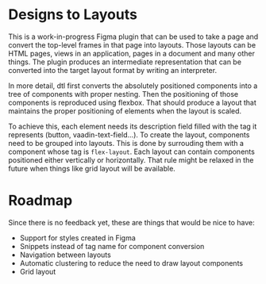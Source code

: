 # Designs to Layouts

This is a work-in-progress Figma plugin that can be used to take a page and convert
the top-level frames in that page into layouts. Those layouts can be HTML pages,
views in an application, pages in a document and many other things. The plugin produces an
intermediate representation that can be converted into the target layout format
by writing an interpreter.

In more detail, dtl first converts the absolutely positioned components into
a tree of components with proper nesting. Then the positioning of those components
is reproduced using flexbox. That should produce a layout that maintains the
proper positioning of elements when the layout is scaled.

To achieve this, each element needs its description field filled with the tag
it represents (button, vaadin-text-field...). To create the layout, components
need to be grouped into layouts. This is done by surrouding them with a component
whose tag is `flex-layout`. Each layout can contain components positioned
either vertically or horizontally. That rule might be relaxed in the future when
things like grid layout will be available.

# Roadmap

Since there is no feedback yet, these are things that would be nice to have:

- Support for styles created in Figma
- Snippets instead of tag name for component conversion
- Navigation between layouts
- Automatic clustering to reduce the need to draw layout components
- Grid layout
